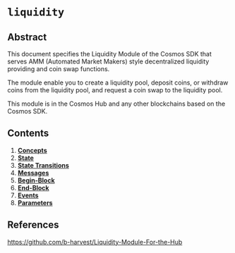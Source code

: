 <!-- order: 0 title: Liquidity Overview parent: title: "liquidity" -->

 # `liquidity`

## Abstract

This document specifies the Liquidity Module of the Cosmos SDK that serves AMM (Automated Market Makers) style decentralized liquidity providing and coin swap functions.

The module enable you to create a liquidity pool, deposit coins, or withdraw coins from the liquidity pool, and request a coin swap to the liquidity pool.

This module is in the Cosmos Hub and any other blockchains based on the Cosmos SDK.

## Contents

1. **[Concepts](01_concepts.md)**
2. **[State](02_state.md)**
3. **[State Transitions](03_state_transitions.md)**
4. **[Messages](04_messages.md)**
5. **[Begin-Block](05_begin_block.md)**
6. **[End-Block](06_end_block.md)**
7. **[Events](07_events.md)**
8. **[Parameters](08_params.md)**

## References

<https://github.com/b-harvest/Liquidity-Module-For-the-Hub>
